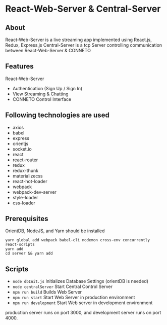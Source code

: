 # React-Web-Server & Central-Server

## About

React-Web-Server is a live streaming app implemented using React.js, Redux, Express.js
Central-Server is a tcp Server controlling communication between React-Web-Server & CONNETO

## Features
React-Web-Server
- Authentication (Sign Up / Sign In)
- View Streaming & Chatting
- CONNETO Control Interface

## Following technologies are used
- axios
- babel
- express
- orientjs
- socket.io
- react
- react-router
- redux
- redux-thunk
- materializecss
- react-hot-loader
- webpack
- webpack-dev-server
- style-loader
- css-loader


## Prerequisites
OrientDB, NodeJS, and Yarn should be installed

```
yarn global add webpack babel-cli nodemon cross-env concurrently react-scripts  
yarn add
cd server && yarn add 
```

## Scripts

- `node dbInit.js` Initializes Database Settings (orientDB is needed)
- `node centralServer` Start Central Control Server
- `npm run build` Builds Web Server
- `npm run start` Start Web Server in production environment
- `npm run development` Start Web server in development environment

production server runs on port 3000, and development server runs on port 4000.
